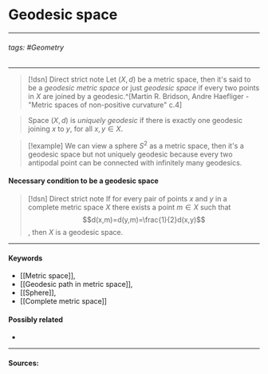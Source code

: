# Geodesic space
***
###### tags: #Geometry  
***
>[!dsn] Direct strict note
>Let $(X,d)$ be a metric space, then it's said to be a *geodesic metric space* or just *geodesic space* if every two points in $X$ are joined by a geodesic.^[Martin R. Bridson, Andre Haefliger - "Metric spaces of non-positive curvature" c.4]

>Space $(X,d)$ is *uniquely geodesic* if there is exactly one geodesic joining $x$ to $y$, for all $x,y\in X$.

>[!example] 
>We can view a sphere $S^{2}$ as a metric space, then it's a geodesic space but not uniquely geodesic because every two antipodal point can be connected with infinitely many geodesics.

#### Necessary condition to be a geodesic space
>[!dsn] Direct strict note
>If for every pair of points $x$ and $y$ in a complete metric space $X$ there exists a point $m\in X$ such that $$d(x,m)=d(y,m)=\frac{1}{2}d(x,y)$$, then $X$ is a geodesic space.

***
#### Keywords
- [[Metric space]],
- [[Geodesic path in metric space]],
- [[Sphere]],
- [[Complete metric space]]
#### Possibly related
- 
***
#### Sources: